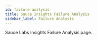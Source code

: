 ```yaml
---
id: failure-analysis
title: Sauce Insights Failure Analysis
sidebar_label: Failure Analysis
---
```


Sauce Labs Insights Failure Analysis page.